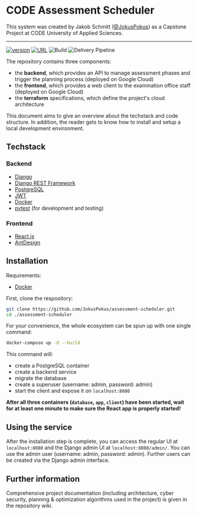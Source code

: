 # CODE Assessment Scheduler
This system was created by Jakob Schmitt ([@JokusPokus](https://github.com/JokusPokus))
as a Capstone Project at CODE University of Applied Sciences.

___


[![version](https://img.shields.io/badge/version-v1.0-6EB8D0)](https://github.com/JokusPokus/assessment-scheduler)
[![URL](https://img.shields.io/badge/URL-https%3A%2F%2Fexamsched--rbnh6rv7hq--ey.a.run.app%2F-blue)](https://examsched-rbnh6rv7hq-ey.a.run.app/)
![Build](https://github.com/JokusPokus/assessment-scheduler/actions/workflows/dev.backend.yml/badge.svg?branch=develop)
![Delivery Pipeline](https://github.com/JokusPokus/assessment-scheduler/actions/workflows/prod.backend.yml/badge.svg?branch=main)



The repository contains three components:
* the **backend**, which provides an API to manage assessment phases 
and trigger the planning process (deployed on Google Cloud)
* the **frontend**, which provides a web client to the examination office
 staff (deployed on Google Cloud)
* the **terraform** specifications, which define the project's cloud architecture

This document aims to give an overview about the 
techstack and code structure. 
In addition, the reader gets to know how to install and setup a local development environment.

## Techstack
### Backend

- [Django](https://www.djangoproject.com/)
- [Django REST Framework](https://www.django-rest-framework.org/)
- [PostgreSQL](https://www.postgresql.org/)
- [JWT](https://jwt.io/)
- [Docker](https://www.docker.com/)
- [pytest](https://docs.pytest.org/en/6.2.x/) (for development and testing)

### Frontend 

- [React.js](https://github.com/facebook/react)
- [AntDesign](https://github.com/ant-design/ant-design)


## Installation
Requirements:
* [Docker](https://docs.docker.com/get-docker/)

First, clone the respository:
```zsh
git clone https://github.com/JokusPokus/assessment-scheduler.git
cd ./assessment-scheduler
```

For your convenience, the whole ecosystem can be spun up with one single command:

```zsh
docker-compose up -d --build
```

This command will: 
* create a PostgreSQL container
* create a backend service
* migrate the database
* create a superuser (username: admin, password: admin)
* start the client and expose it on `localhost:8080` 

**After all three containers (`database`, `app`, `client`) have been started, 
wait for at least one minute to make sure the React app is properly started!**

## Using the service

After the installation step is complete, you can access the regular
UI at `localhost:8080` and the Django admin UI at `localhost:8080/admin/`. You
can use the admin user (username: admin, password: admin). Further users
can be created via the Django admin interface.

## Further information

Comprehensive project documentation (including architecture, cyber security,
planning & optimization algorithms used in the project) is given in the repository wiki.
